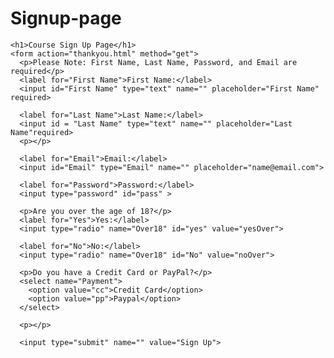 # Signup-page
<!DOCTYPE html>
<html lang="en" dir="ltr">
  <head>
    <meta charset="utf-8">
    <title>Sign up Page</title>
  </head>
  <body>

    <h1>Course Sign Up Page</h1>
    <form action="thankyou.html" method="get">
      <p>Please Note: First Name, Last Name, Password, and Email are required</p>
      <label for="First Name">First Name:</label>
      <input id="First Name" type="text" name="" placeholder="First Name" required>

      <label for="Last Name">Last Name:</label>
      <input id = "Last Name" type="text" name="" placeholder="Last Name"required>
      <p></p>

      <label for="Email">Email:</label>
      <input id="Email" type="Email" name="" placeholder="name@email.com">

      <label for="Password">Password:</label>
      <input type="password" id="pass" >

      <p>Are you over the age of 18?</p>
      <label for="Yes">Yes:</label>
      <input type="radio" name="Over18" id="yes" value="yesOver">

      <label for="No">No:</label>
      <input type="radio" name="Over18" id="No" value="noOver">

      <p>Do you have a Credit Card or PayPal?</p>
      <select name="Payment">
        <option value="cc">Credit Card</option>
        <option value="pp">Paypal</option>
      </select>

      <p></p>

      <input type="submit" name="" value="Sign Up">

  </form>


  </body>
</html>
